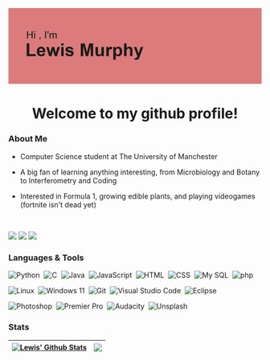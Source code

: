 ![](header.png)

<h1 align="center"> Welcome to my github profile! </h1>


 

### About Me

- Computer Science student at The University of Manchester

- A big fan of learning anything interesting, from Microbiology and Botany to Interferometry and Coding

- Interested in Formula 1, growing edible plants, and playing videogames (fortnite isn't dead yet)

<br>

<p align="left">
<a href="mailto:lewismurphy0402@gmail.com"><img src="https://img.shields.io/badge/Gmail-D14836?style=for-the-badge&logo=gmail&logoColor=white"/></a>
<a href="https://www.linkedin.com/in/lewis-murphy-90a960294/"><img src="https://img.shields.io/badge/LinkedIn-0077B5?style=for-the-badge&logo=linkedin&logoColor=white"/></a>
<a href="https://codepen.io/Lewis-the-flexboxer/pens/public"><img src="https://img.shields.io/badge/Codepen-000000?style=for-the-badge&logo=codepen&logoColor=ffffff"/></a>

### Languages & Tools


![Python](https://img.shields.io/badge/Python-3776AB?style=for-the-badge&logo=python&logoColor=white)&nbsp;
![C](https://img.shields.io/badge/C-00599C?style=for-the-badge&logo=c&logoColor=white)&nbsp;
![Java](https://img.shields.io/badge/Java-ED8B00?style=for-the-badge&logo=openjdk&logoColor=white)&nbsp;
![JavaScript](https://img.shields.io/badge/JavaScript-323330?style=for-the-badge&logo=javascript&logoColor=F7DF1E)&nbsp;
![HTML](https://img.shields.io/badge/HTML5-E34F26?style=for-the-badge&logo=html5&logoColor=white)&nbsp;
![CSS](https://img.shields.io/badge/CSS3-1572B6?style=for-the-badge&logo=css3&logoColor=white)&nbsp;
![My SQL](https://img.shields.io/badge/MySQL-00000F?style=for-the-badge&logo=mysql&logoColor=white)&nbsp;
![php](https://img.shields.io/badge/php-777BB4?style=for-the-badge&logo=php&logoColor=white)

![Linux](https://img.shields.io/badge/Linux-FCC624?style=for-the-badge&logo=linux&logoColor=black)&nbsp;
![Windows 11](https://img.shields.io/badge/Windows%2011-999999?style=for-the-badge&logo=windows11&logoColor=0078D4)&nbsp;
![Git](https://img.shields.io/badge/GIT-E44C30?style=for-the-badge&logo=git&logoColor=white)&nbsp;
![Visual Studio Code](https://img.shields.io/badge/Visual_Studio_Code-0078D4?style=for-the-badge&logo=visual%20studio%20code&logoColor=white)&nbsp;
![Eclipse](https://img.shields.io/badge/Eclipse-2C2255?style=for-the-badge&logo=eclipse&logoColor=white)

![Photoshop](https://img.shields.io/badge/Photoshop-31A8FF?style=for-the-badge&logo=adobephotoshop&logoColor=white)&nbsp;
![Premier Pro](https://img.shields.io/badge/Premier%20Pro-9999FF?style=for-the-badge&logo=adobepremierepro&logoColor=white)&nbsp;
![Audacity](https://img.shields.io/badge/Audacity-%230000CC?style=for-the-badge&logo=audacity&logoColor=white)&nbsp;
![Unsplash](https://img.shields.io/badge/unsplash-999999?style=for-the-badge&logo=Unsplash&logoColor=000000)


### Stats
| <a href="https://github.com/Defalt0402"><img align="center" src="https://github-readme-stats.vercel.app/api?username=Defalt0402&show_icons=true&include_all_commits=true&theme=transparent&hide_border=true" alt="Lewis' Github Stats" /></a> | <a href="https://github.com/Defalt0402"><img align="center" src="https://github-readme-stats.vercel.app/api/top-langs/?username=Defalt0402&layout=compact&theme=transparent&hide_border=true" /></a> |
| ------------- | ------------- |




